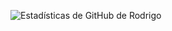 ![Estadísticas de GitHub de Rodrigo](https://github-readme-stats.vercel.app/api?username=RodrigoEdgardoReyes&show_icons=true&theme=merko)

<!--
**RodrigoEdgardoReyes/RodrigoEdgardoReyes** is a ✨ _special_ ✨ repository because its `README.md` (this file) appears on your GitHub profile.

Here are some ideas to get you started:

- 🔭 I’m currently working on ...
- 🌱 I’m currently learning ...
- 👯 I’m looking to collaborate on ...
- 🤔 I’m looking for help with ...
- 💬 Ask me about ...
- 📫 How to reach me: ...
- 😄 Pronouns: ...
- ⚡ Fun fact: ...
-->
